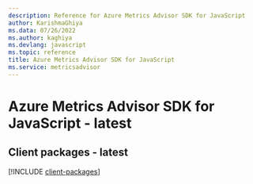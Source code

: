 ```yaml
---
description: Reference for Azure Metrics Advisor SDK for JavaScript
author: KarishmaGhiya
ms.data: 07/26/2022
ms.author: kaghiya
ms.devlang: javascript
ms.topic: reference
title: Azure Metrics Advisor SDK for JavaScript
ms.service: metricsadvisor
---
```

# Azure Metrics Advisor SDK for JavaScript - latest

## Client packages - latest
[!INCLUDE [client-packages](metrics-advisor-client-index.md)]
